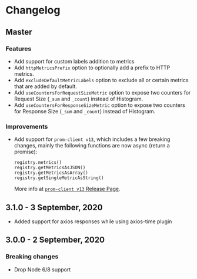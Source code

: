 # Changelog

## Master

### Features

- Add support for custom labels addition to metrics
- Add `httpMetricsPrefix` option to optionally add a prefix to HTTP metrics.
- Add `excludeDefaultMetricLabels` option to exclude all or certain metrics that are added by default.
- Add `useCountersForRequestSizeMetric` option to expose two counters for Request Size (`_sum` and `_count`) instead of Histogram.
- Add `useCountersForResponseSizeMetric` option to expose two counters for Response Size (`_sum` and `_count`) instead of Histogram.

### Improvements

- Add support for `prom-client v13`, which includes a few breaking changes, mainly the following functions are now async (return a promise):
  ```
  registry.metrics()
  registry.getMetricsAsJSON()
  registry.getMetricsAsArray()
  registry.getSingleMetricAsString()
  ```
  More info at [`prom-client v13` Release Page](https://github.com/siimon/prom-client/releases/tag/v13.0.0).

## 3.1.0 - 3 September, 2020

- Added support for axios responses while using axios-time plugin

## 3.0.0 - 2 September, 2020

### Breaking changes

- Drop Node 6/8 support
